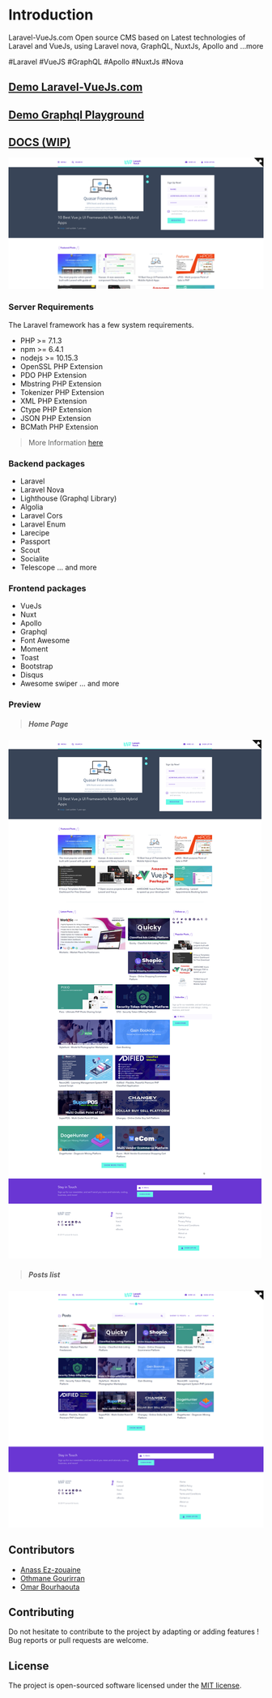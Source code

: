 # Introduction
Laravel-VueJs.com Open source CMS based on Latest technologies of Laravel and VueJs, using Laravel nova, 
GraphQL, NuxtJs, Apollo and ...more

\#Laravel #VueJS #GraphQL #Apollo #NuxtJs #Nova

## [Demo Laravel-VueJs.com](https://demo.laravel-vuejs.com/docs/)
## [Demo Graphql Playground](https://demo.laravel-vuejs.com/graphql-playground)

## [DOCS (WIP)](https://demo.laravel-vuejs.com/docs/)
![preview](./front/static/home1.png "Preview")
 

<a name="Server"></a>
### Server Requirements
The Laravel framework has a few system requirements. 

- PHP >= 7.1.3
- npm >= 6.4.1
- nodejs >= 10.15.3
- OpenSSL PHP Extension
- PDO PHP Extension
- Mbstring PHP Extension
- Tokenizer PHP Extension
- XML PHP Extension
- Ctype PHP Extension
- JSON PHP Extension
- BCMath PHP Extension

> More Information [here](https://laravel.com/docs/master#installation)

<a name="packages"></a>
### Backend packages
- Laravel
- Laravel Nova
- Lighthouse (Graphql Library)
- Algolia
- Laravel Cors
- Laravel Enum
- Larecipe
- Passport
- Scout
- Socialite
- Telescope
... and more 

### Frontend packages
- VueJs
- Nuxt 
- Apollo
- Graphql
- Font Awesome
- Moment
- Toast
- Bootstrap
- Disqus
- Awesome swiper
... and more 


### Preview
> ##### Home Page
![home page](./front/static/Full.png "Home Page")

> ##### Posts list
![Posts](./front/static/posts.png "Posts page")

## Contributors
- [Anass Ez-zouaine](https://github.com/ansezz)
- [Othmane Gourirran](https://github.com/OthmanDev)
- [Omar Bourhaouta](https://github.com/bourhaouta)

## Contributing
Do not hesitate to contribute to the project by adapting or adding features ! Bug reports or pull requests are welcome.

## License
The project is open-sourced software licensed under the [MIT license](http://opensource.org/licenses/MIT).
